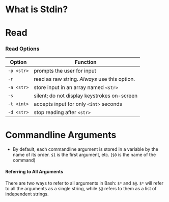 # What is Stdin?

# Read

### Read Options
| Option | Function |
| ------ | -------- |
| `-p <str>` | prompts the user for input |
| `-r` | read as raw string. _Always_ use this option. |
| `-a <str>` | store input in an array named `<str>` |
| `-s` | silent; do not display keystrokes on-screen |
| `-t <int>` | accepts input for only `<int>` seconds |
| `-d <str>` | stop reading after `<str>` |


# Commandline Arguments
- By default, each commandline argument is stored in a variable by the name of its order. `$1` is the first argument, etc. (`$0` is the name of the command)

#### Referring to All Arguments
There are two ways to refer to all arguments in Bash: `$*` and `$@`. `$*` will refer to all the arguments as a single string, while `$@` refers to them as a list of independent strings.
